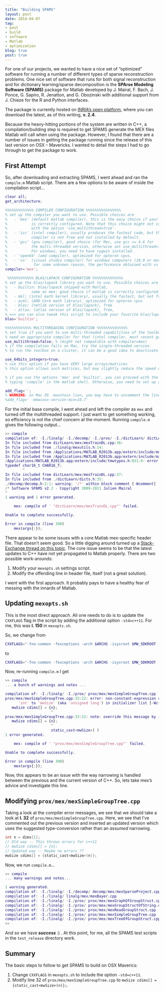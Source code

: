 ```yaml
---
title: "Building SPAMS"
layout: post
date: 2014-04-07
tag: 
- post
- build
- software
- Matlab
- optimization
blog: true
post: true
---
```


For one of our projects, we wanted to have a nice set of “optimized” software for running a number of different types of sparse reconstruction problems. One nice set of software that runs for both signal reconstruction and for dictionary learning/sparse decomposition is the **SPArse Modeling Software (SPAMS)** package for Matlab developed by J. Mairal, F. Bach, J. Ponce, G. Sapiro, R. Jenatton, and G. Obozinski with additional support from J. Chieze for the R and Python interfaces.

The package is currently hosted on [INRIA’s open platform](http://spams-devel.gforge.inria.fr), where you can download the latest, as of this writing, **v. 2.4**.

Because the heavy-hitting portions of the system are written in C++, a compilation/building step is required to get SPAMS generate the MEX files Matlab will call when using the package. However, I found that there are a number of issues in getting the package running since the release of this last version on OSX – Mavericks. I wanted to detail the steps I had to go through to get the package to work.

## First Attempt
So, after downloading and extracting SPAMS, I went ahead and ran the `compile.m` Matlab script. There are a few options to be aware of inside the compilation script...

```matlab
clear all;
get_architecture;

%%%%%%%%%%%%% COMPILER CONFIGURATION %%%%%%%%%%%%%%%%
% set up the compiler you want to use. Possible choices are
%   - 'mex' (default matlab compiler), this is the easy choice if your matlab
%           is correctly configured. Note that this choice might not compatible
%           with the option 'use_multithread=true'. 
%   - 'icc' (intel compiler), usually produces the fastest code, but the
%           compiler is not free and not installed by default.
%   - 'gcc' (gnu compiler), good choice (for Mac, use gcc >= 4.6 for
%           the multi-threaded version, otherwise set use_multithread=false).
%           For windows, you need to have cygwin installed.
%   - 'open64' (amd compiler), optimized for opteron cpus.
%   - 'vs'  (visual studio compiler) for windows computers (10.0 or more is recommended)
%            for some unknown reason, the performance obtained with vs is poor compared to icc/gcc
compiler='mex';

 %%%%%%%%%%%% BLAS/LAPACK CONFIGURATION %%%%%%%%%%%%%%
% set up the blas/lapack library you want to use. Possible choices are
%   - builtin: blas/lapack shipped with Matlab, 
%           same as mex: good choice if matlab is correctly configured.
%   - mkl: (intel math kernel library), usually the fastest, but not free.
%   - acml: (AMD Core math library), optimized for opteron cpus
%   - blas: (netlib version of blas/lapack), free
%   - atlas: (atlas version of blas/lapack), free,
% ==> you can also tweak this script to include your favorite blas/lapack library
blas='builtin';

%%%%%%%%%%%% MULTITHREADING CONFIGURATION %%%%%%%%%%%%%%
% set true if you want to use multi-threaded capabilities of the toolbox. You
% need an appropriate compiler for that (intel compiler, most recent gcc, or visual studio pro)
use_multithread=false; % (might not compatible with compiler=mex)
% if the compilation fails on Mac, try the single-threaded version.
% to run the toolbox on a cluster, it can be a good idea to deactivate this

use_64bits_integers=true;
% use this option if you have VERY large arrays/matrices 
% this option allows such matrices, but may slightly reduce the speed of the computations.

% if you use the options 'mex' and 'builtin', you can proceed with the compilation by
% typing 'compile' in the matlab shell. Otherwise, you need to set up a few path below.

add_flag='';
% WARNING: on Mac OS  mountain lion, you may have to uncomment the line
%add_flag=' -mmacosx-version-min=10.7'
```

For the initial base compile, I went ahead and left the compiler as `mex` and turned off the multithreaded support. I just want to get something working, so efficiency is not the chief concern at the moment. Running `compile.m` gives the following output...

```matlab
>> compile
compilation of: -I./linalg/ -I./decomp/ -I./prox/ -I./dictLearn/ dictLearn/mex/mexTrainDL.cpp
In file included from dictLearn/mex/mexTrainDL.cpp:36:
In file included from ./linalg/mexutils.h:14:
In file included from /Applications/MATLAB_R2013b.app/extern/include/mex.h:58:
In file included from /Applications/MATLAB_R2013b.app/extern/include/matrix.h:252:
/Applications/MATLAB_R2013b.app/extern/include/tmwtypes.h:831:9: error: unknown type name 'char16_t'
typedef char16_t CHAR16_T;
        ^
In file included from dictLearn/mex/mexTrainDL.cpp:37:
In file included from ./dictLearn/dicts.h:35:
./decomp/decomp.h:2:1: warning: '/*' within block comment [-Wcomment]
/* Software SPAMS v2.2 - Copyright 2009-2011 Julien Mairal 
^
1 warning and 1 error generated.

    mex: compile of ' "dictLearn/mex/mexTrainDL.cpp"' failed.

Unable to complete successfully.

Error in compile (line 390)
    mex(args{:});
```

There appear to be some issues with a core Matlab mex-specific header file. That doesn’t seem good. So a little digging around turned up a [Stack-Exchange thread on this topic](http://stackoverflow.com/questions/22367516/mex-compile-error-unknown-type-name-char16-t). The core issue seems to be that the latest updates to C++ have not yet propagated to Matlab properly. There are two possible work-arounds:

1. Modify your `mexopts.sh` settings script.
2. Modify the offending line in header file, itself (not a great solution).

I went with the first approach. It probably pays to have a healthy fear of messing with the innards of Matlab.

## Updating `mexopts.sh`

This is the most direct approach. All one needs to do is to update the `CXXFLAGS` flag in the script by adding the additional option `-std=c++11`. For me, this was **l. 150** in `mexopts.sh`.

So, we change from

```bash
CXXFLAGS="-fno-common -fexceptions -arch $ARCHS -isysroot $MW_SDKROOT -mmacosx-version-min=$MACOSX_DEPLOYMENT_TARGET"
```

to

```bash
CXXFLAGS="-fno-common -fexceptions -arch $ARCHS -isysroot $MW_SDKROOT -mmacosx-version-min=$MACOSX_DEPLOYMENT_TARGET -std=c++11"
```

Now, re-running `compile.m` I get

```matlab
>> compile
... a bunch of warnings and notes ...

compilation of: -I./linalg/ -I./prox/ prox/mex/mexSimpleGroupTree.cpp
prox/mex/mexSimpleGroupTree.cpp:33:22: error: non-constant-expression cannot be narrowed from type
      'int' to 'mwSize' (aka 'unsigned long') in initializer list [-Wc++11-narrowing]
   mwSize cdims[] = {n};
                     ^
prox/mex/mexSimpleGroupTree.cpp:33:22: note: override this message by inserting an explicit cast
   mwSize cdims[] = {n};
                     ^
                     static_cast<mwSize>( )
1 error generated.

    mex: compile of ' "prox/mex/mexSimpleGroupTree.cpp"' failed.

Unable to complete successfully.

Error in compile (line 390)
    mex(args{:});
```

Now, this appears to be an issue with the way narrowing is handled between the previous and the current version of C++. So, lets take mex’s advice and investigate this line.

## Modifying `prox/mex/mexSimpleGroupTree.cpp`

Taking a look at the compiler error messages, we see that we should take a look at **l. 32** of `prox/mex/mexSimpleGroupTree.cpp`. Here, we see that I’ve commented out the previous version and inserted an updated version which uses the suggested type-conversion rather than an *assumed* narrowing.

```c
int n = dims[1];
// Old way -- This throws errors for c++11
// mwSize cdims[] = {n};
// Updated way -- Maybe no errors ??
mwSize cdims[] = {static_cast<mwSize>(n)};
```

Now, we run `compile.m`...

```matlab
>> compile
... many warnings and notes...

1 warning generated.
compilation of: -I./linalg/ -I./decomp/ decomp/mex/mexSparseProject.cpp
compilation of: -I./linalg/ linalg/mex/mexBayer.cpp
compilation of: -I./linalg/ -I./prox/ prox/mex/mexGraphOfGroupStruct.cpp
compilation of: -I./linalg/ -I./prox/ prox/mex/mexGroupStructOfString.cpp
compilation of: -I./linalg/ -I./prox/ prox/mex/mexReadGroupStruct.cpp
compilation of: -I./linalg/ -I./prox/ prox/mex/mexSimpleGroupTree.cpp
compilation of: -I./linalg/ -I./prox/ prox/mex/mexTreeOfGroupStruct.cpp
>> 
```

And so we have ***success*** :) . At this point, for me, all the SPAMS test scripts in the `test_release` directory work.

## Summary

The basic steps to follow to get SPAMS to build on OSX Maverics:

1. Change `CXXFLAGS` in `mexopts.sh` to include the option `-std=c++11`.
2. Modify line 32 of `prox/mex/mexSimpleGroupTree.cpp` to `mwSize cdims[] = {static_cast<mwSize>(n)};`.

